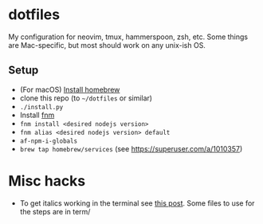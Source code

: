 # dotfiles

My configuration for neovim, tmux, hammerspoon, zsh, etc. Some things are
Mac-specific, but most should work on any unix-ish OS.


## Setup

* (For macOS) [Install homebrew](http://brew.sh/)
* clone this repo (to `~/dotfiles` or similar)
* `./install.py`
* Install [fnm](https://github.com/Schniz/fnm)
* `fnm install <desired nodejs version>`
* `fnm alias <desired nodejs version> default`
* `af-npm-i-globals`
* `brew tap homebrew/services` (see https://superuser.com/a/1010357)


# Misc hacks

* To get italics working in the terminal see [this post](https://alexpearce.me/2014/05/italics-in-iterm2-vim-tmux/). Some files to use for the steps are in term/
